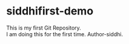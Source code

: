 # siddhifirst-demo
This is my first Git Repository.
<br>
I am doing this for the first time.
Author-siddhi.
